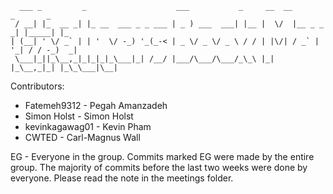 ```
  ___ _         _                    ___           _     __  __          _       _   
 / __| |_  __ _| |_ __  ___ _ _ ___ | _ ) ___  ___| |__ |  \/  |__ _ _ _| |_____| |_ 
| (__| ' \/ _` | | '  \/ -_) '_(_-< | _ \/ _ \/ _ \ / / | |\/| / _` | '_| / / -_)  _|
 \___|_||_\__,_|_|_|_|_\___|_| /__/ |___/\___/\___/_\_\ |_|  |_\__,_|_| |_\_\___|\__|
```                                                        
Contributors:

* Fatemeh9312 - Pegah Amanzadeh
* Simon Holst - Simon Holst
* kevinkagawag01 - Kevin Pham
* CWTED - Carl-Magnus Wall

EG - Everyone in the group. Commits marked EG were made by the entire group. The majority of commits before the last two weeks were done by everyone. Please read the note in the meetings folder.
